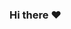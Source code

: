 ### Hi there ❤️
<!--
* 👋 My name is Dalini from the DevOps Team 
* 🌱 I’m currently learning Azure
* 🤝 I’m looking to collaborate on migrating and cleaning data 
* 📫 How to reach me: pillaid@omb.nyc.gov
* ❤️ I love nature, animals, dessert
* ⚡ Fun fact: 
-->
